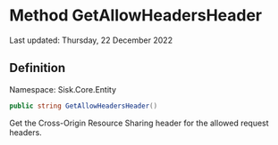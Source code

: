 # Method GetAllowHeadersHeader
Last updated: Thursday, 22 December 2022

## Definition
Namespace: Sisk.Core.Entity

```csharp
public string GetAllowHeadersHeader()
```

Get the Cross-Origin Resource Sharing header for the allowed request headers.

